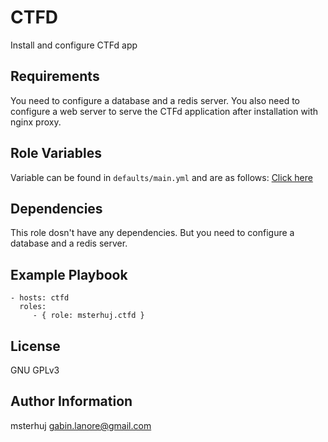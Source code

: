 CTFD
=========

Install and configure CTFd app

Requirements
------------

You need to configure a database and a redis server.
You also need to configure a web server to serve the CTFd application after installation with nginx proxy.

Role Variables
--------------

Variable can be found in `defaults/main.yml` and are as follows: [Click here](defaults/main.yml)

Dependencies
------------

This role dosn't have any dependencies.
But you need to configure a database and a redis server.

Example Playbook
----------------

    - hosts: ctfd
      roles:
         - { role: msterhuj.ctfd }

License
-------

GNU GPLv3

Author Information
------------------

msterhuj <gabin.lanore@gmail.com>
